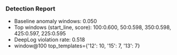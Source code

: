 ### Detection Report
- Baseline anomaly windows: 0.050
- Top windows (start_line, score): 100:0.600, 50:0.598, 350:0.598, 425:0.597, 225:0.595
- DeepLog violation rate: 0.518
- window@100 top_templates={'12': 10, '15': 7, '13': 7}